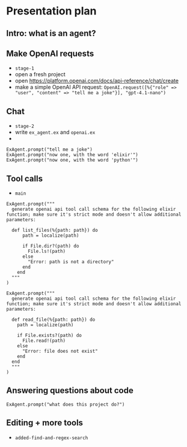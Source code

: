 # Presentation plan

## Intro: what is an agent?

## Make OpenAI requests
- `stage-1`
- open a fresh project
- open https://platform.openai.com/docs/api-reference/chat/create
- make a simple OpenAI API request: `OpenAI.request([%{"role" => "user", "content" => "tell me a joke"}], "gpt-4.1-nano")`

## Chat
- `stage-2`
- write `ex_agent.ex` and `openai.ex`
-
```
ExAgent.prompt("tell me a joke")
ExAgent.prompt("now one, with the word 'elixir'")
ExAgent.prompt("now one, with the word 'python'")
```

## Tool calls
- `main`
```
ExAgent.prompt("""
  generate openai api tool call schema for the following elixir function; make sure it's strict mode and doesn't allow additional parameters:

  def list_files(%{path: path}) do
      path = localize(path)

      if File.dir?(path) do
        File.ls!(path)
      else
        "Error: path is not a directory"
      end
    end
  """
)
```

```
ExAgent.prompt("""
  generate openai api tool call schema for the following elixir function; make sure it's strict mode and doesn't allow additional parameters:

  def read_file(%{path: path}) do
    path = localize(path)

    if File.exists?(path) do
      File.read!(path)
    else
      "Error: file does not exist"
    end
  end
  """
)
```

## Answering questions about code

```
ExAgent.prompt("what does this project do?")
```

## Editing + more tools

- `added-find-and-regex-search`
